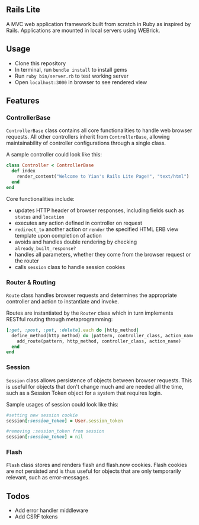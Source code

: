 ## Rails Lite

A MVC web application framework built from scratch in Ruby as inspired by Rails. Applications are mounted in local servers using WEBrick.

## Usage
* Clone this repository
* In terminal, run `bundle install` to install gems
* Run `ruby bin/server.rb` to test working server
* Open `localhost:3000` in browser to see rendered view

## Features

### ControllerBase
`ControllerBase` class contains all core functionalities to handle web browser requests. All other controllers inherit from `ControllerBase`, allowing maintainability of controller configurations through a single class.

A sample controller could look like this:

```ruby
class Controller < ControllerBase
  def index
    render_content("Welcome to Yian's Rails Lite Page!", "text/html")
  end
end
```

Core functionalities include:
* updates HTTP header of browser responses, including fields such as `status` and `location`
* executes any action defined in controller on request
* `redirect_to` another action or `render` the specified HTML ERB view template upon completion of action
* avoids and handles double rendering by checking `already_built_response?`
* handles all parameters, whether they come from the browser request or the router
* calls `session` class to handle session cookies


### Router & Routing
`Route` class handles browser requests and determines the appropriate controller and action to instantiate and invoke.

Routes are instantiated by the `Router` class which in turn implements RESTful routing through metaprogramming:

```ruby
[:get, :post, :put, :delete].each do |http_method|
  define_method(http_method) do |pattern, controller_class, action_name|
    add_route(pattern, http_method, controller_class, action_name)
  end
end
```

### Session
`Session` class allows persistence of objects between browser requests. This is useful for objects that don't change much and are needed all the time, such as a Session Token object for a system that requires login.

Sample usages of session could look like this:

```ruby
#setting new session cookie
session[:session_token] = User.session_token

#removing :session_token from session
session[:session_token] = nil
```

### Flash
`Flash` class stores and renders flash and flash.now cookies. Flash cookies are not persisted and is thus useful for objects that are only temporarily relevant, such as error-messages.

## Todos
* Add error handler middleware
* Add CSRF tokens
